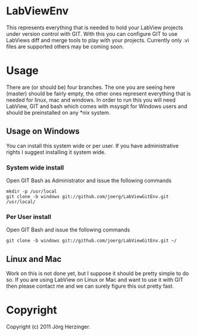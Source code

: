 LabViewEnv
==========

This represents everything that is needed to hold your LabView projects under version control with GIT.
With this you can configure GIT to use LabViews diff and merge tools to play with your projects. Currently only .vi files are supported others may be coming soon.

Usage
=====

There are (or should be) four branches. The one you are seeing here (master) should be fairly empty, the other ones represent everything that is needed for linux, mac and windows.
In order to run this you will need LabView, GIT and bash which comes with msysgit for Windows users and should be preinstalled on any *nix system.

Usage on Windows
----------------

You can install this system wide or per user. If you have administrative rights I suggest installing it system wide.

### System wide install

Open GIT Bash as Administrator and issue the following commands

	mkdir -p /usr/local
	git clone -b windows git://github.com/joerg/LabViewGitEnv.git /usr/local/
	
### Per User install

Open GIT Bash and issue the following commands
	
	git clone -b windows git://github.com/joerg/LabViewGitEnv.git ~/

Linux and Mac
-------------

Work on this is not done yet, but I suppose it should be pretty simple to do so. If you are using LabView on Linux or Mac and want to use it with GIT then please contact me and we can surely figure this out pretty fast.


Copyright
=========

Copyright (c) 2011 Jörg Herzinger.
